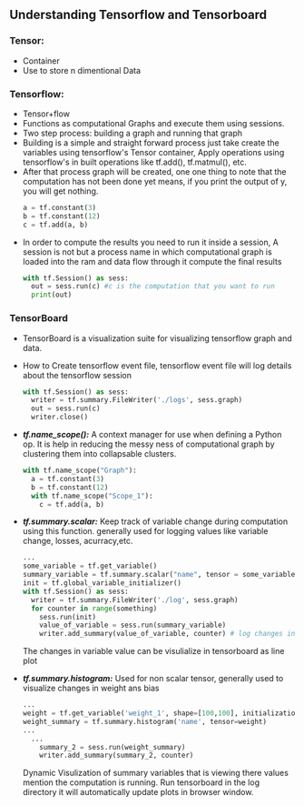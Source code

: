 ## Understanding Tensorflow and Tensorboard

### Tensor:
* Container
* Use to store n dimentional Data

### Tensorflow:
* Tensor+flow
* Functions as computational Graphs and execute them using sessions.
* Two step process: building a graph and running that graph
* Building is a simple and straight forward process just take create the variables using tensorflow's Tensor container, Apply operations using tensorflow's in built  operations like tf.add(), tf.matmul(), etc.
* After that process graph will be created, one one thing to note that the computation has not been done yet means, if you print the output of y, you will get nothing.
  ```python
  a = tf.constant(3)
  b = tf.constant(12)
  c = tf.add(a, b)
  ```
* In order to compute the results you need to run it inside a session, A session is not but a process name in which computational graph is loaded into the ram and data flow through it compute the final results
  ```python
  with tf.Session() as sess:
    out = sess.run(c) #c is the computation that you want to run
    print(out)
  ```

### TensorBoard
* TensorBoard is a visualization suite for visualizing tensorflow graph and data.
* How to Create tensorflow event file, tensorflow event file will log details about the tensorflow session
  ```python
  with tf.Session() as sess:
    writer = tf.summary.FileWriter('./logs', sess.graph)
    out = sess.run(c)
    writer.close()
  ```
* ***tf.name_scope():*** A context manager for use when defining a Python op. It is help in reducing the messy ness of computational graph by clustering them into collapsable clusters.
  ```python
  with tf.name_scope("Graph"):
    a = tf.constant(3)
    b = tf.constant(12)
    with tf.name_scope("Scope_1"): 
      c = tf.add(a, b)
  ```
* ***tf.summary.scalar:*** Keep track of variable change during computation using this function. generally used for logging values like variable change, losses, acurracy,etc.
  ```python
  ...
  some_variable = tf.get_variable()
  summary_variable = tf.summary.scalar("name", tensor = some_variable)
  init = tf.global_variable_initializer()
  with tf.Session() as sess:
    writer = tf.summary.FileWriter('./log', sess.graph)
    for counter in range(something)
      sess.run(init)
      value_of_variable = sess.run(summary_variable)
      writer.add_summary(value_of_variable, counter) # log changes in varibale
  ```
  The changes in variable value can be visulialize in tensorboard as line plot
* ***tf.summary.histogram:*** Used for non scalar tensor, generally used to visualize changes in weight ans bias
  ```python
  ...
  weight = tf.get_variable('weight_1', shape=[100,100], initialization='normal')
  weight_summary = tf.summary.histogram('name', tensor=weight)
  ...
    ...
      summary_2 = sess.run(weight_summary)
      writer.add_summary(summary_2, counter)
  ```

  Dynamic Visulization of summary variables that is viewing there values mention the computation is running. Run tensorboard in the log directory it will automatically update plots in browser window.